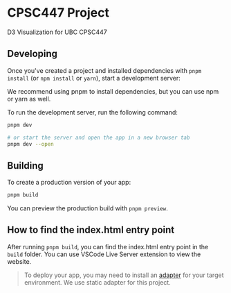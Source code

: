 # CPSC447 Project

D3 Visualization for UBC CPSC447

## Developing

Once you've created a project and installed dependencies with `pnpm install` (or `npm install` or `yarn`), start a development server:

We recommend using pnpm to install dependencies, but you can use npm or yarn as well.

To run the development server, run the following command:

```bash
pnpm dev

# or start the server and open the app in a new browser tab
pnpm dev --open
```

## Building

To create a production version of your app:

```bash
pnpm build
```

You can preview the production build with `pnpm preview`.

## How to find the index.html entry point

After running `pnpm build`, you can find the index.html entry point in the `build` folder. You can use VSCode Live Server extension to view the website.

> To deploy your app, you may need to install an [adapter](https://svelte.dev/docs/kit/adapters) for your target environment. We use static adapter for this project.
